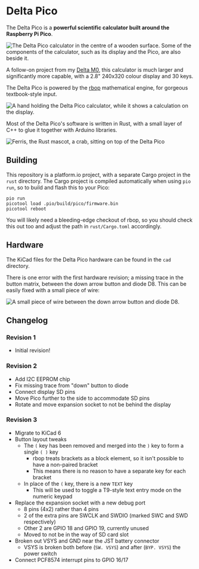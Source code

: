 # Delta Pico

The Delta Pico is a **powerful scientific calculator built around the Raspberry
Pi Pico**.

![The Delta Pico calculator in the centre of a wooden surface. Some of the
components of the calculator, such as its display and the Pico, are also beside
it.](img/table.jpg)

A follow-on project from my [Delta
M0](https://github.com/AaronC81/delta-m0), this calculator is much larger
and significantly more capable, with a 2.8" 240x320 colour display and 30 keys.

The Delta Pico is powered by the [rbop](https://github.com/AaronC81/rbop)
mathematical engine, for gorgeous textbook-style input.

![A hand holding the Delta Pico calculator, while it shows a calculation on the
display.](img/holding.jpg)

Most of the Delta Pico's software is written in Rust, with a small layer of C++
to glue it together with Arduino libraries.

![Ferris, the Rust mascot, a crab, sitting on top of the Delta
Pico](img/ferris.jpg)

## Building

This repository is a platform.io project, with a separate Cargo project in
the `rust` directory. The Cargo project is compiled automatically when using
`pio run`, so to build and flash this to your Pico:

```
pio run
picotool load .pio/build/pico/firmware.bin
picotool reboot
```

You will likely need a bleeding-edge checkout of rbop, so you should check this
out too and adjust the path in `rust/Cargo.toml` accordingly.

## Hardware

The KiCad files for the Delta Pico hardware can be found in the `cad` directory.

There is one error with the first hardware revision; a missing trace in the
button matrix, between the down arrow button and diode D8. This can be easily
fixed with a small piece of wire:

![A small piece of wire between the down arrow button and diode
D8.](img/wire-fix.png)

## Changelog
### Revision 1
- Initial revision!

### Revision 2
- Add I2C EEPROM chip
- Fix missing trace from "down" button to diode
- Connect display SD pins
- Move Pico further to the side to accommodate SD pins
- Rotate and move expansion socket to not be behind the display

### Revision 3
- Migrate to KiCad 6
- Button layout tweaks
    - The `(` key has been removed and merged into the `)` key to form a single `( )` key
        - rbop treats brackets as a block element, so it isn't possible to have a non-paired
          bracket
        - This means there is no reason to have a separate key for each bracket
    - In place of the `(` key, there is a new `TEXT` key
        - This will be used to toggle a T9-style text entry mode on the numeric keypad
- Replace the expansion socket with a new debug port
    - 8 pins (4x2) rather than 4 pins
    - 2 of the extra pins are SWCLK and SWDIO (marked SWC and SWD respectively)
    - Other 2 are GPIO 18 and GPIO 19, currently unused
    - Moved to not be in the way of SD card slot
- Broken out VSYS and GND near the JST battery connector
    - VSYS is broken both before (`SW. VSYS`) and after (`BYP. VSYS`) the power switch
- Connect PCF8574 interrupt pins to GPIO 16/17